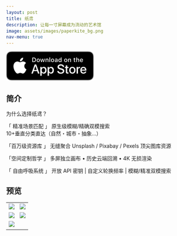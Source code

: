 ```yaml
---
layout: post
title: 纸鸢
description: 让每一寸屏幕成为流动的艺术馆
image: assets/images/paperkite_bg.png
nav-menu: true
---
```


[![AppStrore](./assets/images/appstore_black.svg)](https://apps.apple.com/app/id6478072747)

## 简介
为什么选择纸鸢？

「 精准场景匹配  」
原生级模糊/精确双模搜索  
10+垂直分类直达（自然・城市・抽象…） 

「百万级资源库  」
无缝聚合 Unsplash / Pixabay / Pexels 顶尖图库资源   

「空间定制哲学  」
多屏独立画布 • 历史云端回溯 • 4K 无损渲染  

「 自由呼吸系统  」
开放 API 密钥 | 自定义轮换频率 | 模糊/精准双模搜索

## 预览

|       |  |
| ----------- | ----------- |
| ![](./assets/images/paperkite_1.png) | ![](./assets/images/paperkite_2.png) |
| ![](./assets/images/paperkite_3.png) | ![](./assets/images/paperkite_4.png) |
| ![](./assets/images/paperkite_5.png) |  |

